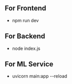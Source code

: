 ## For Frontend

- npm run dev

## For Backend

- node index.js

## For ML Service

- uvicorn main:app --reload
